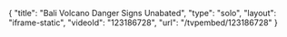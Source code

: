 {
    "title": "Bali Volcano Danger Signs Unabated",
    "type": "solo",
    "layout": "iframe-static",
    "videoId": "123186728",
    "url": "\/tvpembed\/123186728"
}